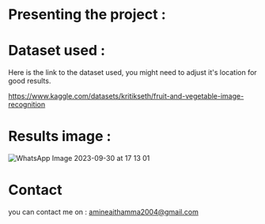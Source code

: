 # Presenting the project : 


# Dataset used : 
Here is the link to the dataset used, you might need to adjust it's location for good results.

https://www.kaggle.com/datasets/kritikseth/fruit-and-vegetable-image-recognition

# Results image :

![WhatsApp Image 2023-09-30 at 17 13 01](https://github.com/amineaith3/eisystems/assets/91127128/6dac76c9-75af-468a-82f5-ce4f6f121368)


# Contact 

you can contact me on : amineaithamma2004@gmail.com
